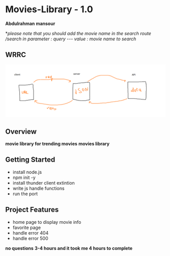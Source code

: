 # Movies-Library - 1.0
**Abdulrahman mansour**

**please note that you should add the movie name in the search route /search in *parameter : query* --- *value : movie name to search**

## WRRC
![image](./Movie%20Data/API.png)

## Overview
**movie library for trending movies**
**movies library**
## Getting Started
- install node.js
- npm init -y
- install thunder client extintion
- write js handle functions 
- run the port

## Project Features
- home page to display movie info 
- favorite page 
- handle error 404
- handle error 500

**no questions**
**3-4 hours and it took me 4 hours to complete**
